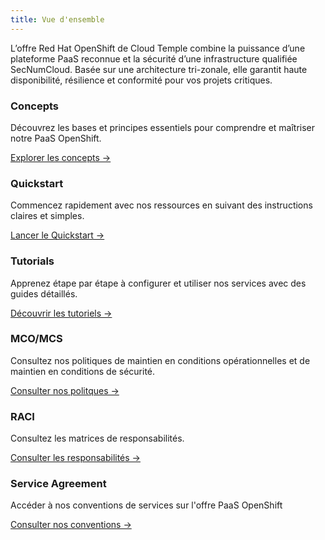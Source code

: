 ```yaml
---
title: Vue d'ensemble
---
```


L’offre Red Hat OpenShift de Cloud Temple combine la puissance d’une plateforme PaaS reconnue et la sécurité d’une infrastructure qualifiée SecNumCloud. Basée sur une architecture tri-zonale, elle garantit haute disponibilité, résilience et conformité pour vos projets critiques.

<div class="card-grid">
  <div class="card">
    <h3>Concepts</h3>
    <p>Découvrez les bases et principes essentiels pour comprendre et maîtriser notre PaaS OpenShift.</p>
    <a href="concepts" class="card-link">Explorer les concepts &rarr;</a>
  </div>
  <div class="card">
    <h3>Quickstart</h3>
    <p>Commencez rapidement avec nos ressources en suivant des instructions claires et simples.</p>
    <a href="quickstart" class="card-link">Lancer le Quickstart &rarr;</a>
  </div>
  <div class="card">
    <h3>Tutorials</h3>
    <p>Apprenez étape par étape à configurer et utiliser nos services avec des guides détaillés.</p>
    <a href="first_steps" class="card-link">Découvrir les tutoriels &rarr;</a>
  </div>
  <div class="card">
    <h3>MCO/MCS</h3>
    <p>Consultez nos politiques de maintien en conditions opérationnelles et de maintien en conditions de sécurité.</p>
    <a href="../governance/paas/mco_mcs" class="card-link">Consulter nos politques &rarr;</a>
  </div>
  <div class="card">
    <h3>RACI</h3>
    <p>Consultez les matrices de responsabilités.</p>
    <a href="../governance/paas/raci" class="card-link">Consulter les responsabilités &rarr;</a>
  </div>
  <div class="card">
    <h3>Service Agreement</h3>
    <p>Accéder à nos conventions de services sur l'offre PaaS OpenShift</p>
    <a href="../governance/paas/service_agreement_paas" class="card-link">Consulter nos conventions &rarr;</a>
  </div>
</div>
